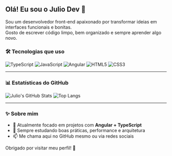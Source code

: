 ## Olá! Eu sou o Julio Dev 👋

Sou um desenvolvedor front-end apaixonado por transformar ideias em interfaces funcionais e bonitas.  
Gosto de escrever código limpo, bem organizado e sempre aprender algo novo.

### 🛠️ Tecnologias que uso

![TypeScript](https://img.shields.io/badge/-TypeScript-3178C6?style=flat&logo=typescript&logoColor=white)
![JavaScript](https://img.shields.io/badge/-JavaScript-F7DF1E?style=flat&logo=javascript&logoColor=black)
![Angular](https://img.shields.io/badge/-Angular-DD0031?style=flat&logo=angular&logoColor=white)
![HTML5](https://img.shields.io/badge/-HTML5-E34F26?style=flat&logo=html5&logoColor=white)
![CSS3](https://img.shields.io/badge/-CSS3-1572B6?style=flat&logo=css3&logoColor=white)

---

### 📊 Estatísticas do GitHub

![Julio's GitHub Stats](https://github-readme-stats.vercel.app/api?username=juliommsdev&show_icons=true&theme=radical)
![Top Langs](https://github-readme-stats.vercel.app/api/top-langs/?username=juliommsdev&layout=compact&theme=radical)

---

### ✨ Sobre mim

- 🔭 Atualmente focado em projetos com **Angular + TypeScript**
- 🌱 Sempre estudando boas práticas, performance e arquitetura
- 📫 Me chama aqui no GitHub mesmo ou via redes sociais

Obrigado por visitar meu perfil! 🚀
